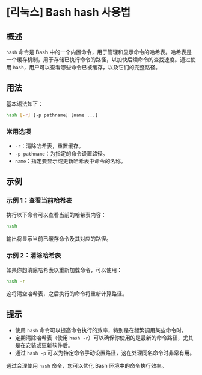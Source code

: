 # [리눅스] Bash hash 사용법

## 概述
`hash` 命令是 Bash 中的一个内置命令，用于管理和显示命令的哈希表。哈希表是一个缓存机制，用于存储已执行命令的路径，以加快后续命令的查找速度。通过使用 `hash`，用户可以查看哪些命令已被缓存，以及它们的完整路径。

## 用法
基本语法如下：
```bash
hash [-r] [-p pathname] [name ...]
```

### 常用选项
- `-r`：清除哈希表，重置缓存。
- `-p pathname`：为指定的命令设置路径。
- `name`：指定要显示或更新哈希表中命令的名称。

## 示例
### 示例 1：查看当前哈希表
执行以下命令可以查看当前的哈希表内容：
```bash
hash
```
输出将显示当前已缓存命令及其对应的路径。

### 示例 2：清除哈希表
如果你想清除哈希表以重新加载命令，可以使用：
```bash
hash -r
```
这将清空哈希表，之后执行的命令将重新计算路径。

## 提示
- 使用 `hash` 命令可以提高命令执行的效率，特别是在频繁调用某些命令时。
- 定期清除哈希表（使用 `hash -r`）可以确保你使用的是最新的命令路径，尤其是在安装或更新软件后。
- 通过 `hash -p` 可以为特定命令手动设置路径，这在处理同名命令时非常有用。

通过合理使用 `hash` 命令，您可以优化 Bash 环境中的命令执行效率。